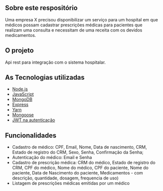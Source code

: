 <h2>Sobre este respositório</h2>
<p>Uma empresa X precisou disponibilizar um serviço para um hospital em que médicos possam cadastrar prescrições médicas para pacientes que realizam uma consulta e necessitam de uma receita com os devidos medicamentos.</p>
<h2>O projeto</h2>
<p>Api rest para integração com o sistema hospitalar.</p>
<h2>As Tecnologias utilizadas</h2>
<ul>
<li><a href="https://nodejs.org/">Node.js</a></li>
<li><a href="https://www.javascript.com/">JavaScript</a></li>
<li><a href="https://www.mongodb.com/">MongoDB</a></li>
<li><a href="https://expressjs.com/pt-br/">Express</a></li>
<li><a href="https://yarnpkg.com/">Yarn</a></li>
<li><a href="https://mongoosejs.com/">Mongoose</a></li>
<li><a href="https://jwt.io/">JWT na autenticação</a></li>
</ul>
<h2>Funcionalidades</h2>
<ul>
<li>Cadastro de médico: CPF, Email, Nome, Data de nascimento, CRM, Estado de registro do CRM, Sexo, Senha, Confirmação da Senha;
</li>
<li>Autenticação do médico: Email e Senha</li>
<li>Cadastro de prescrição médica: CRM do médico, Estado de registro do CRM, CPF do médico, Nome do médico, CPF do paciente, Nome do paciente, Data de Nascimento do paciente, Medicamentos - com descrição, quantidade, dosagem, frequencia de uso)</li>
<li>Listagem de prescrições médicas emitidas por um médico</li>
</ul>

